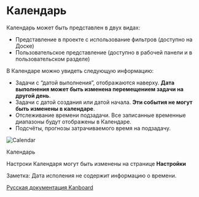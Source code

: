 Календарь
=========


Календарь может быть представлен в двух видах:

-   Представление в проекте с использование фильтров (доступно на Доске)
-   Пользовательское представление (доступно в рабочей панели и в пользовательском разделе)

В Календаре можно увидеть следующую информацию:

-   Задачи с “датой выполнения”, отображаются наверху. **Дата выполнения может быть изменена перемещением задачи на другой день**.
-   Задачи с датой создания или датой начала. **Эти события не могут быть изменены в календаре**.
-   Отслеживание времени подзадачи. Все записанные временные диапазоны будут отображены в Календаре.
-   Подсчёты, прогнозы затрачиваемого время на подзадачу.

![Calendar](screenshots/calendar.png)

Календарь


Настроки Календаря могут быть изменены на странице **Настройки**

Заметка: Дата исполения не содержит информацию о времени.

 



[Русская документация Kanboard](http://kanboard.ru/doc/)

